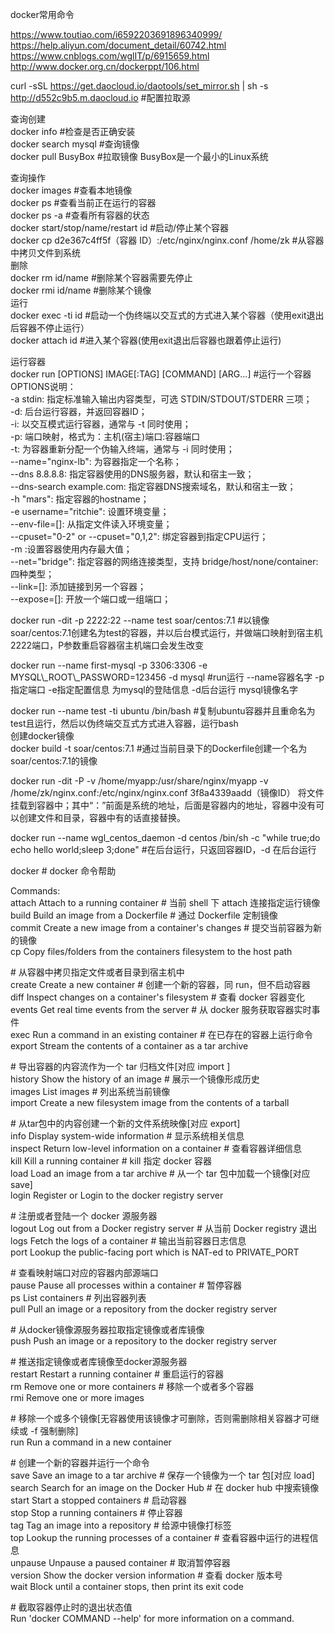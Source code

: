 docker常用命令

https://www.toutiao.com/i6592203691896340999/  
https://help.aliyun.com/document_detail/60742.html  
https://www.cnblogs.com/wglIT/p/6915659.html  
http://www.docker.org.cn/dockerppt/106.html  
  
curl -sSL https://get.daocloud.io/daotools/set_mirror.sh \| sh -s
http://d552c9b5.m.daocloud.io \#配置拉取源

查询创建  
docker info \#检查是否正确安装  
docker search mysql \#查询镜像  
docker pull BusyBox \#拉取镜像 BusyBox是一个最小的Linux系统

查询操作  
docker images \#查看本地镜像  
docker ps \#查看当前正在运行的容器  
docker ps -a \#查看所有容器的状态  
docker start/stop/name/restart id \#启动/停止某个容器  
docker cp d2e367c4ff5f（容器 ID）:/etc/nginx/nginx.conf /home/zk
\#从容器中拷贝文件到系统  
删除  
docker rm id/name \#删除某个容器需要先停止  
docker rmi id/name \#删除某个镜像  
运行  
docker exec -ti id
\#启动一个伪终端以交互式的方式进入某个容器（使用exit退出后容器不停止运行）  
docker attach id \#进入某个容器(使用exit退出后容器也跟着停止运行)  
  
运行容器  
docker run [OPTIONS] IMAGE[:TAG] [COMMAND] [ARG...] \#运行一个容器  
OPTIONS说明：  
-a stdin: 指定标准输入输出内容类型，可选 STDIN/STDOUT/STDERR 三项；  
-d: 后台运行容器，并返回容器ID；  
-i: 以交互模式运行容器，通常与 -t 同时使用；  
-p: 端口映射，格式为：主机(宿主)端口:容器端口  
-t: 为容器重新分配一个伪输入终端，通常与 -i 同时使用；  
--name="nginx-lb": 为容器指定一个名称；  
--dns 8.8.8.8: 指定容器使用的DNS服务器，默认和宿主一致；  
--dns-search example.com: 指定容器DNS搜索域名，默认和宿主一致；  
-h "mars": 指定容器的hostname；  
-e username="ritchie": 设置环境变量；  
--env-file=[]: 从指定文件读入环境变量；  
--cpuset="0-2" or --cpuset="0,1,2": 绑定容器到指定CPU运行；  
-m :设置容器使用内存最大值；  
--net="bridge": 指定容器的网络连接类型，支持 bridge/host/none/container:
四种类型；  
--link=[]: 添加链接到另一个容器；  
--expose=[]: 开放一个端口或一组端口；  
  
docker run -dit -p 2222:22 --name test soar/centos:7.1
\#以镜像soar/centos:7.1创建名为test的容器，并以后台模式运行，并做端口映射到宿主机2222端口，P参数重启容器宿主机端口会发生改变  
  
docker run --name first-mysql -p 3306:3306 -e MYSQL\\_ROOT\\_PASSWORD=123456 -d
mysql \#run运行 --name容器名字 -p指定端口 -e指定配置信息 为mysql的登陆信息
-d后台运行 mysql镜像名字  
  
docker run --name test -ti ubuntu /bin/bash
\#复制ubuntu容器并且重命名为test且运行，然后以伪终端交互式方式进入容器，运行bash  
创建docker镜像  
docker build -t soar/centos:7.1
\#通过当前目录下的Dockerfile创建一个名为soar/centos:7.1的镜像  
  
docker run -dit -P -v /home/myapp:/usr/share/nginx/myapp -v
/home/zk/nginx.conf:/etc/nginx/nginx.conf 3f8a4339aadd（镜像ID）
将文件挂载到容器中；其中“：”前面是系统的地址，后面是容器内的地址，容器中没有可以创建文件和目录，容器中有的话直接替换。  
  
docker run --name wgl_centos_daemon -d centos /bin/sh -c "while true;do echo
hello world;sleep 3;done" \#在后台运行，只返回容器ID，-d 在后台运行  
  
  
docker \# docker 命令帮助  
  
Commands:  
attach Attach to a running container \# 当前 shell 下 attach 连接指定运行镜像  
build Build an image from a Dockerfile \# 通过 Dockerfile 定制镜像  
commit Create a new image from a container's changes \# 提交当前容器为新的镜像  
cp Copy files/folders from the containers filesystem to the host path

\# 从容器中拷贝指定文件或者目录到宿主机中  
create Create a new container \# 创建一个新的容器，同 run，但不启动容器  
diff Inspect changes on a container's filesystem \# 查看 docker 容器变化  
events Get real time events from the server \# 从 docker 服务获取容器实时事件  
exec Run a command in an existing container \# 在已存在的容器上运行命令  
export Stream the contents of a container as a tar archive

\# 导出容器的内容流作为一个 tar 归档文件[对应 import ]  
history Show the history of an image \# 展示一个镜像形成历史  
images List images \# 列出系统当前镜像  
import Create a new filesystem image from the contents of a tarball

\# 从tar包中的内容创建一个新的文件系统映像[对应 export]  
info Display system-wide information \# 显示系统相关信息  
inspect Return low-level information on a container \# 查看容器详细信息  
kill Kill a running container \# kill 指定 docker 容器  
load Load an image from a tar archive \# 从一个 tar 包中加载一个镜像[对应 save]  
login Register or Login to the docker registry server

\# 注册或者登陆一个 docker 源服务器  
logout Log out from a Docker registry server \# 从当前 Docker registry 退出  
logs Fetch the logs of a container \# 输出当前容器日志信息  
port Lookup the public-facing port which is NAT-ed to PRIVATE_PORT

\# 查看映射端口对应的容器内部源端口  
pause Pause all processes within a container \# 暂停容器  
ps List containers \# 列出容器列表  
pull Pull an image or a repository from the docker registry server

\# 从docker镜像源服务器拉取指定镜像或者库镜像  
push Push an image or a repository to the docker registry server

\# 推送指定镜像或者库镜像至docker源服务器  
restart Restart a running container \# 重启运行的容器  
rm Remove one or more containers \# 移除一个或者多个容器  
rmi Remove one or more images

\# 移除一个或多个镜像[无容器使用该镜像才可删除，否则需删除相关容器才可继续或 -f
强制删除]  
run Run a command in a new container

\# 创建一个新的容器并运行一个命令  
save Save an image to a tar archive \# 保存一个镜像为一个 tar 包[对应 load]  
search Search for an image on the Docker Hub \# 在 docker hub 中搜索镜像  
start Start a stopped containers \# 启动容器  
stop Stop a running containers \# 停止容器  
tag Tag an image into a repository \# 给源中镜像打标签  
top Lookup the running processes of a container \# 查看容器中运行的进程信息  
unpause Unpause a paused container \# 取消暂停容器  
version Show the docker version information \# 查看 docker 版本号  
wait Block until a container stops, then print its exit code

\# 截取容器停止时的退出状态值  
Run 'docker COMMAND --help' for more information on a command.
